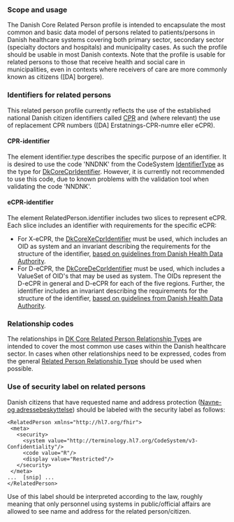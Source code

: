 ### Scope and usage
The Danish Core Related Person profile is intended to encapsulate the most common and basic data model of persons related to patients/persons in Danish healthcare systems covering both primary sector, secondary sector (specialty doctors and hospitals) and municipality cases. As such the profile should be usable in most Danish contexts. Note that the profile is usable for related persons to those that receive health and social care in municipalities, even in contexts where receivers of care are more commonly known as citizens ([DA] borgere).

### Identifiers for related persons
This related person profile currently reflects the use of the established national Danish citizen identifiers called [CPR](https://cpr.dk/) and (where relevant) the use of replacement CPR numbers ([DA] Erstatnings-CPR-numre eller eCPR).

#### CPR-identifier

The element identifier.type describes the specific purpose of an identifier. It is desired to use the code 'NNDNK' from the CodeSystem [IdentifierType](https://terminology.hl7.org/4.0.0/CodeSystem-v2-0203.html) as the type for [DkCoreCprIdentifier](https://hl7.dk/fhir/core/StructureDefinition-dk-core-cpr-identifier.html). However, it is currently not recommended to use this code, due to known problems with the validation tool when validating the code 'NNDNK'.

#### eCPR-identifier

The element RelatedPerson.identifier includes two slices to represent eCPR. Each slice includes an identifier with requirements for the specific eCPR:
* For X-eCPR, the [DkCoreXeCprIdentifier](./StructureDefinition-dk-core-x-ecpr-identifier.html) must be used, which includes an OID as system and an invariant describing the requirements for the structure of the identifier, [based on guidelines from Danish Health Data Authority](https://www.nspop.dk/pages/viewpage.action?pageId=226757583#eCPRFormater(XeCPRogDeCPR)-Formatetfornationaleerstatningspersonnumre-X-eCPR).
* For D-eCPR, the [DkCoreDeCprIdentifier](./StructureDefinition-dk-core-d-ecpr-identifier.html) must be used, which includes a ValueSet of OID's that may be used as system. The OIDs represent the D-eCPR in general and D-eCPR for each of the five regions. Further, the identifier includes an invariant describing the requirements for the structure of the identifier, [based on guidelines from Danish Health Data Authority](https://www.nspop.dk/pages/viewpage.action?pageId=226757583#eCPRFormater(XeCPRogDeCPR)-Formatetfordecentraleerstatningspersonnumre-D-eCPR).

### Relationship codes
The relationships in [DK Core Related Person Relationship Types](ValueSet-dk-core-RelatedPersonRelationshipTypes.html) are intended to cover the most common use cases within the Danish healthcare sector. In cases when other relationships need to be expressed, codes from the general [Related Person Relationship Type](http://hl7.org/fhir/R4/valueset-relatedperson-relationshiptype.html) should be used when possible.  

### Use of security label on related persons
Danish citizens that have requested name and address protection ([Navne- og adressebeskyttelse](https://www.retsinformation.dk/eli/lta/2017/646#idee1fb7b6-c7e7-429d-a738-881c5e486fa6)) should be labeled with the security label as follows:

 ```
 <RelatedPerson xmlns="http://hl7.org/fhir">
  <meta>
    <security>
      <system value="http://terminology.hl7.org/CodeSystem/v3-Confidentiality"/>
      <code value="R"/>
      <display value="Restricted"/>
    </security>
  </meta>
...  [snip] ...
</RelatedPerson>
 ```

Use of this label should be interpreted according to the law, roughly meaning that only personnel using systems in public/official affairs are allowed to see name and address for the related person/citizen.

